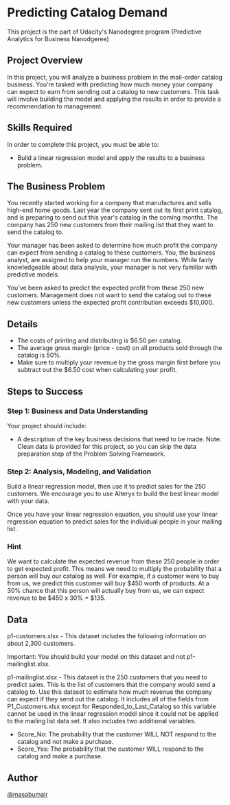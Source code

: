 # Predicting Catalog Demand
This project is the part of Udacity's Nanodegree program (Predictive Analytics for Business Nanodgeree)
## Project Overview
In this project, you will analyze a business problem in the mail-order catalog business. You're tasked with predicting how much money your company can expect to earn from sending out a catalog to new customers. This task will involve building the model and applying the results in order to provide a recommendation to management.
## Skills Required
In order to complete this project, you must be able to:
* Build a linear regression model and apply the results to a business problem.

## The Business Problem
You recently started working for a company that manufactures and sells high-end home goods. Last year the company sent out its first print catalog, and is preparing to send out this year's catalog in the coming months. The company has 250 new customers from their mailing list that they want to send the catalog to.

Your manager has been asked to determine how much profit the company can expect from sending a catalog to these customers. You, the business analyst, are assigned to help your manager run the numbers. While fairly knowledgeable about data analysis, your manager is not very familiar with predictive models.

You’ve been asked to predict the expected profit from these 250 new customers. Management does not want to send the catalog out to these new customers unless the expected profit contribution exceeds $10,000.

## Details
- The costs of printing and distributing is $6.50 per catalog.
- The average gross margin (price - cost) on all products sold through the catalog is 50%.
- Make sure to multiply your revenue by the gross margin first before you subtract out the $6.50 cost when calculating your profit.

## Steps to Success
### Step 1: Business and Data Understanding
Your project should include:
- A description of the key business decisions that need to be made.
Note: Clean data is provided for this project, so you can skip the data preparation step of the Problem Solving Framework.

### Step 2: Analysis, Modeling, and Validation
Build a linear regression model, then use it to predict sales for the 250 customers. We encourage you to use Alteryx to build the best linear model with your data.

Once you have your linear regression equation, you should use your linear regression equation to predict sales for the individual people in your mailing list.

### Hint
We want to calculate the expected revenue from these 250 people in order to get expected profit. This means we need to multiply the probability that a person will buy our catalog as well. For example, if a customer were to buy from us, we predict this customer will buy $450 worth of products. At a 30% chance that this person will actually buy from us, we can expect revenue to be $450 x 30% = $135.

## Data
p1-customers.xlsx - This dataset includes the following information on about 2,300 customers. 

Important: You should build your model on this dataset and not p1-mailinglist.xlsx.

p1-mailinglist.xlsx - This dataset is the 250 customers that you need to predict sales. This is the list of customers that the company would send a catalog to. Use this dataset to estimate how much revenue the company can expect if they send out the catalog. It includes all of the fields from P1_Customers.xlsx except for Responded_to_Last_Catalog so this variable cannot be used in the linear regression model since it could not be applied to the mailing list data set. It also includes two additional variables.
- Score_No: The probability that the customer WILL NOT respond to the catalog and not make a purchase.
- Score_Yes: The probability that the customer WILL respond to the catalog and make a purchase.

## Author 
[@masabumair](https://github.com/masabumair023)

  
